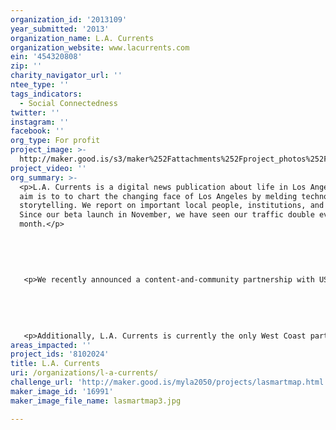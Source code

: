 ```yaml
---
organization_id: '2013109'
year_submitted: '2013'
organization_name: L.A. Currents
organization_website: www.lacurrents.com
ein: '454320808'
zip: ''
charity_navigator_url: ''
ntee_type: ''
tags_indicators:
  - Social Connectedness
twitter: ''
instagram: ''
facebook: ''
org_type: For profit
project_image: >-
  http://maker.good.is/s3/maker%252Fattachments%252Fproject_photos%252Fimages%252F16991%252Fdisplay%252Flasmartmap3.jpg=c570x385
project_video: ''
org_summary: >-
  <p>L.A. Currents is a digital news publication about life in Los Angeles. Our
  aim is to to chart the changing face of Los Angeles by melding technology and
  storytelling. We report on important local people, institutions, and trends.
  Since our beta launch in November, we have seen our traffic double every
  month.</p> 
   
   
   
   
   
   <p>We recently announced a content-and-community partnership with USC Annenberg School for Communication and Journalism, and together we are coordinating our local L.A. coverage. This type of collaboration — in which a journalism program serves as an anchor institution for a local, upstart media company — is an innovative way for graduate students to get real-world experience and hands-on training while allowing a media company to get its sea legs in a rather unstable media marketplace.</p> 
   
   
   
   
   
   <p>Additionally, L.A. Currents is currently the only West Coast partner of The Guardian’s n0tice technology, which allows us to engage our readers in new and innovative ways. We have cast a wide net to our area’s creative community, and our stable of professional writers includes traditional reporters, bloggers, screenwriters, essayists, and fiction writers.</p>
areas_impacted: ''
project_ids: '8102024'
title: L.A. Currents
uri: /organizations/l-a-currents/
challenge_url: 'http://maker.good.is/myla2050/projects/lasmartmap.html'
maker_image_id: '16991'
maker_image_file_name: lasmartmap3.jpg

---
```

